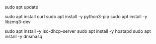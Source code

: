 sudo apt update

sudo apt install curl
sudo apt install -y python3-pip
sudo apt install -y libzmq3-dev

sudo apt install -y isc-dhcp-server
sudo apt install -y hostapd
sudo apt install -y dnsmasq

